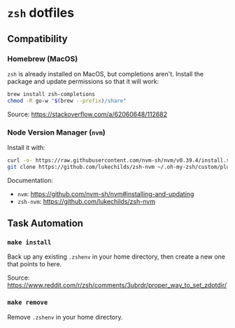 # `zsh` dotfiles

## Compatibility

### Homebrew (MacOS)

`zsh` is already installed on MacOS, but completions aren't.  Install the package and update
permissions so that it will work:

```sh
brew install zsh-completions
chmod -R go-w "$(brew --prefix)/share"
```

Source: <https://stackoverflow.com/a/62060648/112682>

### Node Version Manager (`nvm`)

Install it with:

```sh
curl -o- https://raw.githubusercontent.com/nvm-sh/nvm/v0.39.4/install.sh | bash
git clone https://github.com/lukechilds/zsh-nvm ~/.oh-my-zsh/custom/plugins/zsh-nvm
```

Documentation:

- `nvm`: <https://github.com/nvm-sh/nvm#installing-and-updating>
- `zsh-nvm`: <https://github.com/lukechilds/zsh-nvm>

## Task Automation

### `make install`

Back up any existing `.zshenv` in your home directory, then create a new one that points to here.

Source: <https://www.reddit.com/r/zsh/comments/3ubrdr/proper_way_to_set_zdotdir/>

### `make remove`

Remove `.zshenv` in your home directory.
